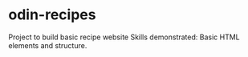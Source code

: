# odin-recipes
Project to build basic recipe website
Skills demonstrated: Basic HTML elements and structure.